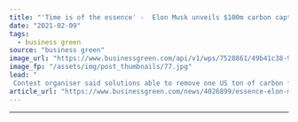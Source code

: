 ```yaml
---
title: "'Time is of the essence' -  Elon Musk unveils $100m carbon capture competition"
date: "2021-02-09"
tags: 
  - business green
source: "business green"
image_url: "https://www.businessgreen.com/api/v1/wps/7528861/49b41c38-95e5-4d13-99eb-adadf78560a1/12/elon-musk-185x114.jpg"
image_fp: "/assets/img/post_thumbnails/77.jpg"
lead: "
 Contest organiser said solutions able to remove one US ton of carbon from the air or ocean daily are eligible to enter the prize, which launches in April ..."
article_url: "https://www.businessgreen.com/news/4026899/essence-elon-musk-unveils-usd100m-carbon-capture-competition"
---
```


---
